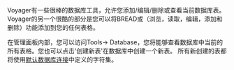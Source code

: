 Voyager有一些很棒的数据库工具，允许您添加/编辑/删除或查看当前数据库表。 Voyager的另一个很酷的部分是您可以将BREAD或（浏览，读取，编辑，添加和删除）功能添加到您的任何表格。



在管理面板内部，您可以访问Tools-&gt; Database，您将能够查看数据库中当前的所有表格。您也可以点击'创建新表'在数据库中创建一个新表。 所有新创建的表都将使用[默认数据库连接](https://laravel.com/docs/database#configuration)中定义的字符集。

